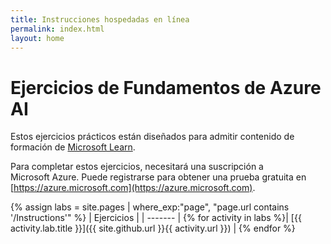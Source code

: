 ```yaml
---
title: Instrucciones hospedadas en línea
permalink: index.html
layout: home
---
```


# <a name="azure-ai-fundamentals-exercises"></a>Ejercicios de Fundamentos de Azure AI

Estos ejercicios prácticos están diseñados para admitir contenido de formación de [Microsoft Learn](https://docs.microsoft.com/training/).

Para completar estos ejercicios, necesitará una suscripción a Microsoft Azure. Puede registrarse para obtener una prueba gratuita en [https://azure.microsoft.com](https://azure.microsoft.com).

{% assign labs = site.pages | where_exp:"page", "page.url contains '/Instructions'" %}
| Ejercicios |
| ------- | 
{% for activity in labs  %}| [{{ activity.lab.title }}]({{ site.github.url }}{{ activity.url }}) |
{% endfor %}
